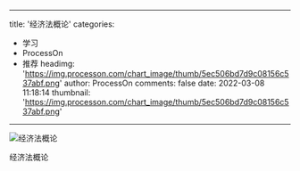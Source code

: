 
---
title: '经济法概论'
categories: 
 - 学习
 - ProcessOn
 - 推荐
headimg: 'https://img.processon.com/chart_image/thumb/5ec506bd7d9c08156c537abf.png'
author: ProcessOn
comments: false
date: 2022-03-08 11:18:14
thumbnail: 'https://img.processon.com/chart_image/thumb/5ec506bd7d9c08156c537abf.png'
---

<div>   
<img class="thumb" alt="经济法概论" src="https://img.processon.com/chart_image/thumb/5ec506bd7d9c08156c537abf.png" referrerpolicy="no-referrer">
<p>经济法概论</p>  
</div>
            